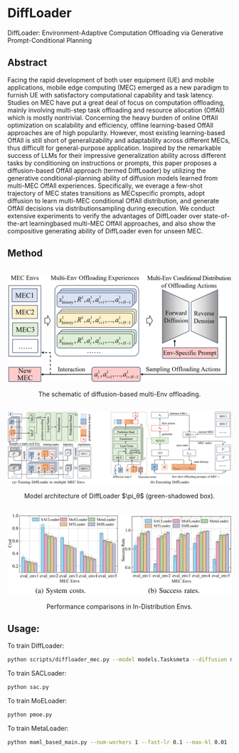 # DiffLoader

DiffLoader: Environment-Adaptive Computation Offloading via Generative Prompt-Conditional Planning

## Abstract

Facing the rapid development of both user equipment (UE) and mobile applications, mobile edge computing (MEC) emerged as a new paradigm to furnish UE with satisfactory computational capability and task latency. Studies on MEC have put a great deal of focus on computation offloading, mainly involving multi-step task offloading and resource allocation (OffAll) which is mostly nontrivial. Concerning the heavy burden of online OffAll optimization on scalability and efficiency, offline learning-based OffAll approaches are of high popularity. However, most existing learning-based OffAll is still short of generalizability and adaptability across different MECs, thus difficult for general-purpose application. Inspired by the remarkable success of LLMs for their impressive generalization ability across different tasks by conditioning on instructions or prompts, this paper proposes a diffusion-based OffAll approach (termed DiffLoader) by utilizing the generative conditional-planning ability of diffusion models learned from multi-MEC OffAll experiences. Specifically, we everage a few-shot trajectory of MEC states transitions as MECspecific prompts, adopt diffusion to learn multi-MEC conditional OffAll distribution, and generate OffAll decisions via distributionsampling during execution. We conduct extensive experiments to verify the advantages of DiffLoader over state-of-the-art learningbased multi-MEC OffAll approaches, and also show the compositive generating ability of DiffLoader even for unseen MEC.

## Method

<p align="center">
  <br><img src='figs/schematic.png' width="600"/><br>
</p>
<p align="center"> The schematic of diffusion-based multi-Env offloading. </p>

<p align="center">
  <br><img src='figs/architecture.png' width="800"/><br>
</p>
<p align="center">Model architecture of DiffLoader $\pi_θ$ (green-shadowed box). </p>

<p align="center">
  <br><img src='figs/performance.png' width="600"/><br>
</p>
<p align="center"> Performance comparisons in In-Distribution Envs. </p>

## Usage:

To train DiffLoader:

```bash
python scripts/diffloader_mec.py --model models.Tasksmeta --diffusion models.GaussianActDiffusion --loss_type statehuber --loader datasets.RTGActMecDataset
```

To train SACLoader:

```bash
python sac.py
```

To train MoELoader:

```bash
python pmoe.py
```

To train MetaLoader:

```bash
python maml_based_main.py --num-workers 1 --fast-lr 0.1 --max-kl 0.01 --fast-batch-size 1 --meta-batch-size 40 --num-layers 2 --hidden-size 100 --num-batches 10000 --gamma 0.99 --tau 1.0 --cg-damping 1e-5 --ls-max-steps 15 --output-folder maml-mec-dir --device cuda --env-name MEC-MetaLoader
```

